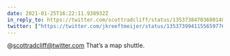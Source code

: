 ```yaml
---
date: 2021-01-25T16:22:11.938932Z
in_reply_to: https://twitter.com/scottradcliff/status/1353738470360014850
twitter: ["https://twitter.com/jkreeftmeijer/status/1353739941155659776"]
---
```

@scottradcliff@twitter.com That’s a map shuttle.
